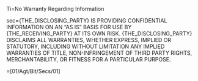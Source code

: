 Ti=No Warranty Regarding Information

sec=<span style="text-transform: uppercase">{The_Disclosing_Party} IS PROVIDING CONFIDENTIAL INFORMATION ON AN “AS IS” BASIS FOR USE BY {the_Receiving_Party} AT ITS OWN RISK. {The_Disclosing_Party} DISCLAIMS ALL WARRANTIES, WHETHER EXPRESS, IMPLIED OR STATUTORY, INCLUDING WITHOUT LIMITATION ANY IMPLIED WARRANTIES OF TITLE, NON-INFRINGEMENT OF THIRD PARTY RIGHTS, MERCHANTABILITY, OR FITNESS FOR A PARTICULAR PURPOSE.</span>


=[01/Agt/Bit/Secs/01]
